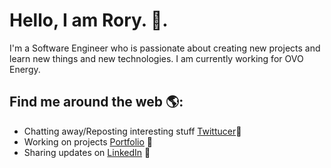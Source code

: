 # Hello, I am Rory. 👋.

I'm a Software Engineer who is passionate about creating new projects and learn new things and new technologies. I am currently working for OVO Energy.


## Find me around the web 🌎:
- Chatting away/Reposting interesting stuff <a href="https://www.twitter.com/mrroryflint">Twittucer</a>💬
- Working on projects <a href="https://rory.codes">Portfolio</a> 🚧
- Sharing updates on <a href="https://www.linkedin.com/in/rory-patrick-flint/">LinkedIn</a> 💼

